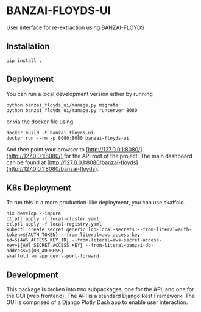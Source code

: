# BANZAI-FLOYDS-UI
User interface for re-extraction using BANZAI-FLOYDS

Installation
------------
```
pip install .
```

Deployment
----------
You can run a local development version either by running

```
python banzai_floyds_ui/manage.py migrate
python banzai_floyds_ui/manage.py runserver 8080
```
or via the docker file using
```
docker build -t banzai-floyds-ui
docker run --rm -p 8080:8080 banzai-floyds-ui
```

And then point your browser to [http://127.0.0.1:8080/](http://127.0.0.1:8080/) for the API root of the project.
The main dashboard can be found at [http://127.0.0.1:8080/banzai-floyds](http://127.0.0.1:8080/banzai-floyds).

K8s Deployment
--------------
To run this in a more production-like deployment, you can use skaffold.

```
nix develop --impure
ctlptl apply -f local-cluster.yaml
ctlptl apply -f local-registry.yaml
kubectl create secret generic lco-local-secrets --from-literal=auth-token=${AUTH_TOKEN} --from-literal=aws-access-key-id=${AWS_ACCESS_KEY_ID} --from-literal=aws-secret-access-key=${AWS_SECRET_ACCESS_KEY} --from-literal=banzai-db-address=${DB_ADDRESS}
skaffold -m app dev --port-forward
```
Development
-----------
This package is broken into two subpackages, one for the API, and one for the GUI (web frontend). The API is a standard Django
Rest Framework. The GUI is comprised of a Django Plotly Dash app to enable user interaction.
